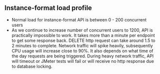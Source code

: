 Instance-format load profile
---------------------------------
* Normal load for instance-format API is between 0 - 200 concurrent users
* As we continue to increase number of concurrent users to 1200, API is practically impossible to work. It takes more than a minute per endpoint to get some response back. DELETE http request can take around 1.5 to 2 minutes to complete. Network traffic will spike heavily, subsequently CPU usage will increase close to 90%. It also depends on what time of the day requests are being triggered. During heavy network traffic, API will timeout or JMeter tests will fail or will receive no http response due to database locking. 